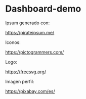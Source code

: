 # Dashboard-demo

Ipsum generado con:

https://pirateipsum.me/

Iconos:

https://pictogrammers.com/

Logo:

https://freesvg.org/

Imagen perfil:

https://pixabay.com/es/